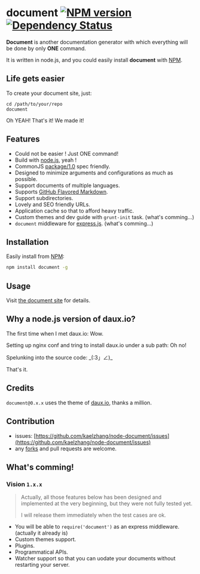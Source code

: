# document [![NPM version](https://badge.fury.io/js/document.png)](http://badge.fury.io/js/document) [![Dependency Status](https://gemnasium.com/kaelzhang/node-document.png)](https://gemnasium.com/kaelzhang/node-document)
<!-- [![Build Status](https://travis-ci.org/kaelzhang/node-document.png?branch=master)](https://travis-ci.org/kaelzhang/node-document) -->

**Document** is another documentation generator with which everything will be done by only **ONE** command.

It is written in node.js, and you could easily install **document** with [NPM](https://npmjs.org/).

## Life gets easier

To create your document site, just:

```
cd /path/to/your/repo
document
```

Oh YEAH! That's it! We made it!

## Features

- Could not be easier ! Just ONE command!
- Build with [node.js](http://nodejs.org), yeah !
- CommonJS [package/1.0](http://wiki.commonjs.org/wiki/Packages/1.0) spec friendly.
- Designed to minimize arguments and configurations as much as possible.
- Support documents of multiple languages.
- Supports [GitHub Flavored Markdown](https://help.github.com/articles/github-flavored-markdown).
- Support subdirectories.
- Lovely and SEO friendly URLs.
- Application cache so that to afford heavy traffic.
- Custom themes and dev guide with `grunt-init` task. (what's comming...) 
- `document` middleware for [express.js](http://expressjs.com). (what's comming...)


## Installation

Easily install from [NPM](https://npmjs.org/):

```sh
npm install document -g
```


## Usage

Visit [the document site](http://kael.me/document) for details.


## Why a node.js version of daux.io?

The first time when I met daux.io: Wow.

Setting up nginx conf and tring to install daux.io under a sub path: Oh no!

Spelunking into the source code: \_(:3」∠)\_

That's it.


## Credits

`document@0.x.x` uses the theme of [daux.io](daux.io), thanks a million.

## Contribution

- issues: [https://github.com/kaelzhang/node-document/issues](https://github.com/kaelzhang/node-document/issues)
- any [forks](https://github.com/kaelzhang/node-document/fork) and pull requests are welcome.


## What's comming!

### Vision `1.x.x`

> Actually, all those features below has been designed and implemented at the very beginning, but they were not fully tested yet.
>
> I will release them immediately when the test cases are ok.

- You will be able to `require('document')` as an express middleware. (actually it already is)
- Custom themes support.
- Plugins.
- Programmatical APIs.
- Watcher support so that you can uodate your documents without restarting your server.






